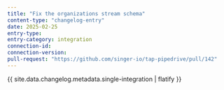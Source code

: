 ```yaml
---
title: "Fix the organizations stream schema"
content-type: "changelog-entry"
date: 2025-02-25
entry-type: 
entry-category: integration
connection-id: 
connection-version: 
pull-request: "https://github.com/singer-io/tap-pipedrive/pull/142"
---
```

{{ site.data.changelog.metadata.single-integration | flatify }}